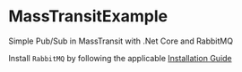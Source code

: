 # MassTransitExample

Simple Pub/Sub in MassTransit with .Net Core and RabbitMQ

Install `RabbitMQ` by following the applicable [Installation Guide](https://www.rabbitmq.com/download.html#installation-guides)